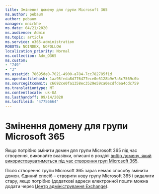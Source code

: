 ```yaml
---
title: Змінення домену для групи Microsoft 365
ms.author: pebaum
author: pebaum
manager: mnirkhe
ms.date: 04/21/2020
ms.audience: Admin
ms.topic: article
ms.service: o365-administration
ROBOTS: NOINDEX, NOFOLLOW
localization_priority: Normal
ms.collection: Adm_O365
ms.custom:
- "749"
- "3"
ms.assetid: 78695de0-7021-4900-a784-7cc782785f1d
ms.openlocfilehash: 1aa95feda8d776477ece0e5128b9e7a5c7569c0b
ms.sourcegitcommit: c6692ce0fa1358ec3529e59ca0ecdfdea4cdc759
ms.translationtype: MT
ms.contentlocale: uk-UA
ms.lasthandoff: 09/14/2020
ms.locfileid: "47756664"
---
```

# <a name="change-the-domain-for-microsoft-365-group"></a>Змінення домену для групи Microsoft 365

Якщо потрібно змінити домен для групи Microsoft 365 під час створення, виконайте вказівки, описані в розділі [вибір домену, який використовуватиметься під час створення груп Microsoft 365](https://docs.microsoft.com/microsoft-365/admin/create-groups/choose-domain-to-create-groups).
  
Після створення групи Microsoft 365 зараз немає способу змінити домен. Єдиний спосіб – створити нову групу Microsoft 365 і видалити стару, якщо потрібно (додаткові адреси електронної пошти можна додати через [Центр адміністрування Exchange](https://outlook.office365.com/ecp.aspx)).